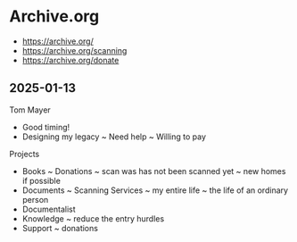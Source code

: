 # Archive.org


* https://archive.org/
* https://archive.org/scanning
* https://archive.org/donate


## 2025-01-13

Tom Mayer

* Good timing!
* Designing my legacy ~ Need help ~ Willing to pay

Projects

* Books ~ Donations ~ scan was has not been scanned yet ~ new homes if possible
* Documents ~ Scanning Services ~ my entire life ~ the life of an ordinary person
* Documentalist
* Knowledge ~ reduce the entry hurdles
* Support ~ donations